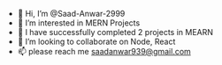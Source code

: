 - 👋 Hi, I’m @Saad-Anwar-2999
- 👀 I’m interested in MERN Projects
- 🌱 I have successfully completed 2 projects in MEARN
- 💞️ I’m looking to collaborate on Node, React
- 📫 please reach me saadanwar939@gmail.com

<!---
Saad-Anwar-2999/Saad-Anwar-2999 is a ✨ special ✨ repository because its `README.md` (this file) appears on your GitHub profile.
You can click the Preview link to take a look at your changes.
--->
